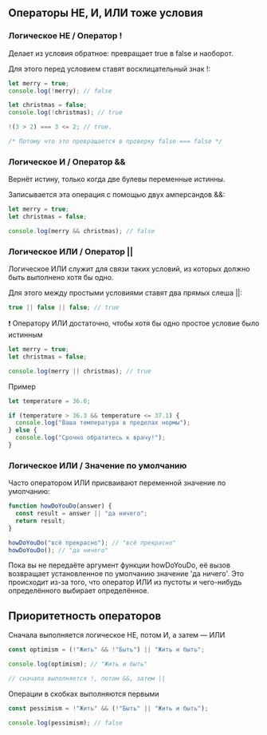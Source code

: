 ## Операторы НЕ, И, ИЛИ тоже условия

### Логическое НЕ / Оператор !

Делает из условия обратное: превращает true в false и наоборот.

Для этого перед условием ставят восклицательный знак !:

```javascript
let merry = true;
console.log(!merry); // false

let christmas = false;
console.log(!christmas); // true
```

```javascript
!(3 > 2) === 3 <= 2; // true.

/* Потому что это превращается в проверку false === false */
```

### Логическое И / Оператор &&

Вернёт истину, только когда две булевы переменные истинны.

Записывается эта операция с помощью двух амперсандов &&:

```javascript
let merry = true;
let christmas = false;

console.log(merry && christmas); // false
```

### Логическое ИЛИ / Оператор ||

Логическое ИЛИ служит для связи таких условий, из которых должно быть выполнено хотя бы одно.

Для этого между простыми условиями ставят два прямых слеша ||:

```javascript
true || false || false; // true
```

❗ Оператору ИЛИ достаточно, чтобы хотя бы одно простое условие было истинным

```javascript
let merry = true;
let christmas = false;

console.log(merry || christmas); // true
```

Пример

```javascript
let temperature = 36.6;

if (temperature > 36.3 && temperature <= 37.1) {
  console.log("Ваша температура в пределах нормы");
} else {
  console.log("Срочно обратитесь к врачу!");
}
```

### Логическое ИЛИ / Значение по умолчанию

Часто оператором ИЛИ присваивают переменной значение по умолчанию:

```javascript
function howDoYouDo(answer) {
  const result = answer || "да ничего";
  return result;
}

howDoYouDo("всё прекрасно"); // "всё прекрасно"
howDoYouDo(); // "да ничего"
```

Пока вы не передаёте аргумент функции howDoYouDo, её вызов возвращает установленное по умолчанию значение 'да ничего'.
Это происходит из-за того, что оператор ИЛИ из пустоты и чего-нибудь определённого выбирает определённое.

## Приоритетность операторов

Cначала выполняется логическое НЕ, потом И, а затем — ИЛИ

```javascript
const optimism = (!"Жить" && !"Быть") || "Жить и быть";

console.log(optimism); // "Жить и быть"

// сначала выполняется !, потом &&, затем ||
```

Операции в скобках выполняются первыми

```javascript
const pessimism = !"Жить" && (!"Быть" || "Жить и быть");

console.log(pessimism); // false
```